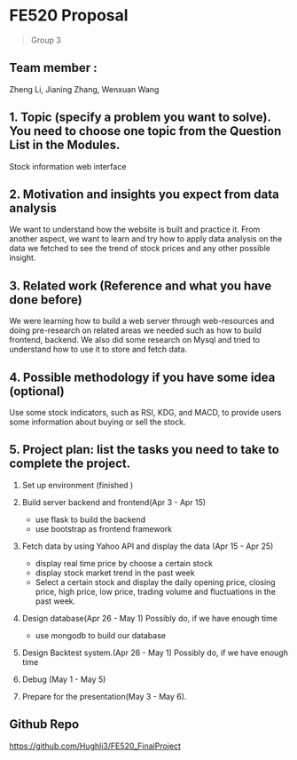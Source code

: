 # FE520 Proposal
> Group 3

## Team member :
Zheng Li, Jianing Zhang, Wenxuan Wang

## 1. Topic (specify a problem you want to solve). You need to choose one topic from the Question List in the Modules.
Stock information web interface

## 2. Motivation and insights you expect from data analysis
We want to understand how the website is built and practice it. 
From another aspect, we want to learn and try how to apply data analysis on the data we fetched to see the trend of stock prices and any other possible insight.
## 3. Related work (Reference and what you have done before)
We were learning how to build a web server through web-resources and doing pre-research on related areas we needed such as how to build frontend, backend. We also did some research on Mysql and tried to understand how to use it to store and fetch data.
## 4. Possible methodology if you have some idea (optional)
Use some stock indicators, such as RSI, KDG, and MACD, to provide users some information about buying or sell the stock.
## 5. Project plan: list the tasks you need to take to complete the project.
1. Set up environment (finished )
2.  Build server backend and frontend(Apr 3 - Apr 15) 
    - use flask to build the backend 
    - use bootstrap as frontend framework
3. Fetch data by using Yahoo API and display the data (Apr 15 - Apr 25)
   - display real time price by choose a certain stock
   - display stock market trend in the past week
   - Select a certain stock and display the daily opening price, closing price, high price, low price, trading volume and fluctuations in the past week.

4.  Design database(Apr 26 - May 1) Possibly do, if we have enough time
    - use mongodb to build our database
5. Design Backtest system.(Apr 26 - May 1) Possibly do, if we have enough time
6. Debug (May 1 - May 5)
7. Prepare for the presentation(May 3 - May 6).


## Github Repo

https://github.com/Hughli3/FE520_FinalProject
